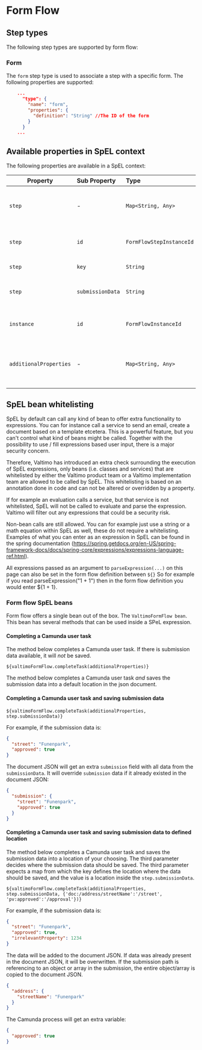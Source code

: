 # Form Flow

## Step types

The following step types are supported by form flow:

### Form

The `form` step type is used to associate a step with a specific form. The following properties are supported:

```json
    ...
      "type": {
        "name": "form",
        "properties": {
          "definition": "String" //The ID of the form
        }
      }
    ...
```

## Available properties in SpEL context

The following properties are available in a SpEL context:

| Property               | Sub Property     | Type                     | Description                                                     |
|------------------------|:-----------------|:-------------------------|:----------------------------------------------------------------|
| `step`                 | -                | `Map<String, Any>`       | Information regarding the current step, e.g. ID, key.           |
| `step`                 | `id`             | `FormFlowStepInstanceId` | The ID of the form flow step instance.                          |
| `step`                 | `key`            | `String`                 | The current step.                                               |
| `step`                 | `submissionData` | `String`                 | The data submitted so far as a json string.                     |
| `instance`             | `id`             | `FormFlowInstanceId`     | The ID of the form flow instance.                               |
| `additionalProperties` | -                | `Map<String, Any>`       | Additional properties stored as part of the form flow instance. |


## SpEL bean whitelisting
SpEL by default can call any kind of bean to offer extra functionality to expressions. You can for instance call a
service to send an email, create a document based on a template etcetera. This is a powerful feature, but you can't
control what kind of beans might be called. Together with the possibility to use / fill expressions based user input,
there is a major security concern.

Therefore, Valtimo has introduced an extra check surrounding the execution of SpEL expressions, only beans (i.e. classes
and services) that are whitelisted by either the Valtimo product team or a Valtimo implementation team are allowed to be
called by SpEL. This whitelisting is based on an annotation done in code and can not be altered or overridden by a
property.

If for example an evaluation calls a service, but that service is not whitelisted, SpEL will not be called to evaluate
and parse the expression. Valtimo will filter out any expressions that could be a security risk.

Non-bean calls are still allowed. You can for example just use a string or a math equation within SpEL as well, these do
not require a whitelisting. Examples of what you can enter as an expression in SpEL can be found in the spring
documentation (https://spring.getdocs.org/en-US/spring-framework-docs/docs/spring-core/expressions/expressions-language-ref.html).

All expressions passed as an argument to `parseExpression(...)` on this page can also be set in the form flow definition between `${}`
So for example if you read parseExpression("1 + 1") then in the form flow definition you would enter ${1 + 1}.

### Form flow SpEL beans

Form flow offers a single bean out of the box. The `ValtimoFormFlow bean`. This bean has several methods that can be
used inside a SPeL expression.

#### Completing a Camunda user task

The method below completes a Camunda user task. If there is submission data available, it will _not_ be saved.
```spel
${valtimoFormFlow.completeTask(additionalProperties)}
```

The method below completes a Camunda user task _and_ saves the submission data into a default location in the json
document.

#### Completing a Camunda user task and saving submission data

```spel
${valtimoFormFlow.completeTask(additionalProperties, step.submissionData)}
```

For example, if the submission data is:
```json
{
  "street": "Funenpark",
  "approved": true
}
```

The document JSON will get an extra `submission` field with all data from the `submissionData`. It will
override `submission` data if it already existed in the document JSON:
```json
{
  "submission": {
    "street": "Funenpark",
    "approved": true
  }
}
```

#### Completing a Camunda user task and saving submission data to defined location

The method below completes a Camunda user task and saves the submission data into a location of your choosing. The third
parameter decides where the submission data should be saved. The third parameter expects a map from which the key
defines the location where the data should be saved, and the value is a location inside the `step.submissionData`.

```spel
${valtimoFormFlow.completeTask(additionalProperties, step.submissionData, {'doc:/address/streetName':'/street', 'pv:approved':'/approval'})}
```

For example, if the submission data is:
```json
{
  "street": "Funenpark",
  "approved": true,
  "irrelevantProperty": 1234
}
```

The data will be added to the document JSON. If data was already present in the document JSON, it will be overwritten.
If the submission path is referencing to an object or array in the submission, the entire object/array is copied to the
document JSON.
```json
{
  "address": {
    "streetName": "Funenpark"
  }
}
```
The Camunda process will get an extra variable:
```json
{
  "approved": true
}
```


